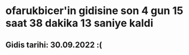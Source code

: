 # ofarukbicer'in gidisine son 4 gun 15 saat 38 dakika 13 saniye kaldi

## Gidis tarihi: 30.09.2022 :(